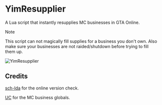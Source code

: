 # YimResupplier
A Lua script that instantly resupplies MC businesses in GTA Online.

> [!NOTE]
> This script can not magically fill supplies for a business you don't own. Also make sure your businesses are not raided/shutdown before trying to fill them up.


![YimResupplier](https://github.com/xesdoog/YimResupplier/assets/66764345/87ba3695-ea69-4645-919c-3711024ff9c8)

## Credits
[sch-Ida](https://github.com/sch-lda) for the online version check.

[UC](https://www.unknowncheats.me/forum/grand-theft-auto-v/500059-globals-locals-discussion-read-page-1-a.html) for the MC business globals.
